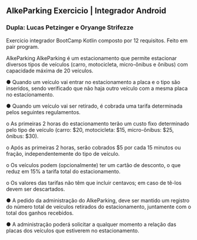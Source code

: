 ## AlkeParking Exercicio | Integrador Android
### Dupla: Lucas Petzinger e Oryange Strifezze

Exercicio integrador BootCamp Kotlin composto por 12 requisitos.
Feito em pair program.

AlkeParking
AlkeParking é um estacionamento que permite estacionar diversos tipos de
veículos (carro, motocicleta, micro-ônibus e ônibus) com capacidade máxima de
20 veículos.

● Quando um veículo vai entrar no estacionamento a placa e o tipo são
inseridos, sendo verificado que não haja outro veículo com a mesma
placa no estacionamento.

● Quando um veículo vai ser retirado, é cobrada uma tarifa determinada
pelos seguintes regulamentos.

o As primeiras 2 horas do estacionamento terão um custo fixo
determinado pelo tipo de veículo (carro: $20, motocicleta: $15,
micro-ônibus: $25, ônibus: $30).

o Após as primeiras 2 horas, serão cobrados $5 por cada 15 minutos ou
fração, independentemente do tipo de veículo.

o Os veículos podem (opcionalmente) ter um cartão de desconto, o que
reduz em 15% a tarifa total do estacionamento.

o Os valores das tarifas não têm que incluir centavos; em caso de tê-los
devem ser descartados.

● A pedido da administração do AlkeParking, deve ser mantido um registro
do número total de veículos retirados do estacionamento, juntamente com
o total dos ganhos recebidos.

● A administração poderá solicitar a qualquer momento a relação das placas
dos veículos que estiverem no estacionamento.
